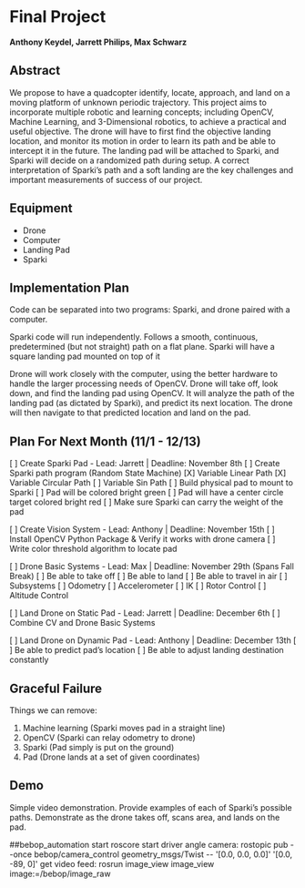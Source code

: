 # Final Project
**Anthony Keydel, Jarrett Philips, Max Schwarz**

## Abstract
We propose to have a quadcopter identify, locate, approach, and land on a moving platform of unknown periodic trajectory.  This project aims to incorporate multiple robotic and learning concepts; including OpenCV, Machine Learning, and 3-Dimensional robotics, to achieve a practical and useful objective. The drone will have to first find the objective landing location, and monitor its motion in order to learn its path and be able to intercept it in the future. The landing pad will be attached to Sparki, and Sparki will decide on a randomized path during setup. A correct interpretation of Sparki’s path and a soft landing are the key challenges and important measurements of success of our project.  

## Equipment
- Drone
- Computer
- Landing Pad
- Sparki

## Implementation Plan
Code can be separated into two programs: Sparki, and drone paired with a computer.

Sparki code will run independently.
Follows a smooth, continuous, predetermined (but not straight) path on a flat plane. Sparki will have a square landing pad mounted on top of it

Drone will work closely with the computer, using the better hardware to handle the larger processing needs of OpenCV.
Drone will take off, look down, and find the landing pad using OpenCV. It will analyze the path of the landing pad (as dictated by Sparki), and predict its next location. The drone will then navigate to that predicted location and land on the pad. 

## Plan For Next Month (11/1 - 12/13)
[ ] Create Sparki Pad - Lead: Jarrett | Deadline: November 8th
 [ ] Create Sparki path program (Random State Machine)
  [X] Variable Linear Path
  [X] Variable Circular Path
  [ ] Variable Sin Path
 [ ] Build physical pad to mount to Sparki
  [ ] Pad will be colored bright green
  [ ] Pad will have a center circle target colored bright red
 [ ] Make sure Sparki can carry the weight of the pad
 
[ ] Create Vision System - Lead: Anthony | Deadline: November 15th
 [ ] Install OpenCV Python Package & Verify it works with drone camera
 [ ] Write color threshold algorithm to locate pad

[ ] Drone Basic Systems - Lead: Max | Deadline: November 29th (Spans Fall Break)
 [ ] Be able to take off
 [ ] Be able to land
 [ ] Be able to travel in air
  [ ] Subsystems
  [ ] Odometry
  [ ] Accelerometer
  [ ] IK
  [ ] Rotor Control
  [ ] Altitude Control

[ ] Land Drone on Static Pad - Lead: Jarrett | Deadline: December 6th 
 [ ] Combine CV and Drone Basic Systems

[ ] Land Drone on Dynamic Pad - Lead: Anthony | Deadline: December 13th
 [ ] Be able to predict pad’s location
 [ ] Be able to adjust landing destination constantly

## Graceful Failure
Things we can remove:
1. Machine learning (Sparki moves pad in a straight line)
2. OpenCV (Sparki can relay odometry to drone)
3. Sparki (Pad simply is put on the ground)
4. Pad (Drone lands at a set of given coordinates)

## Demo
Simple video demonstration.  Provide examples of each of Sparki’s possible paths. Demonstrate as the drone takes off, scans area, and lands on the pad. 

##bebop_automation
start roscore
start driver
angle camera:
rostopic pub --once bebop/camera_control geometry_msgs/Twist -- '[0.0, 0.0, 0.0]' '[0.0, -89, 0]'
get video feed:
rosrun image_view image_view image:=/bebop/image_raw




